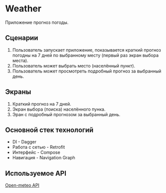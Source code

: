 # Weather

Приложение прогноз погоды.

## Сценарии
1. Пользователь запускает приложение, показывается краткий прогноз погодны на 7 дней по выбранному месту (первый раз экран выбора места).
2. Пользователь может выбрать место (населённый пункт).
3. Пользователь может просмотреть подробный прогноз за выбранный день.

## Экраны
1. Краткий прогноз на 7 дней.
2. Экран выбора (поиска) населённого пунка.
3. Эран с подробный прогнозом за выбранный день.

## Основной стек технологий
* DI              - Dagger
* Работа с сетью  - Retrofit
* Интерфейс       - Compose
* Навигация       - Navigation Graph

## Используемое API
[Open-meteo API](https://open-meteo.com/en/docs)
